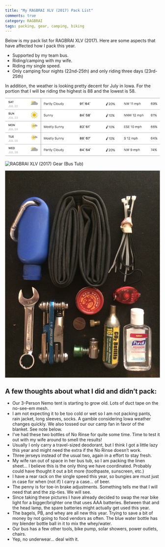 ```yaml
---
title: "My RAGBRAI XLV (2017) Pack List"
comments: true
category: RAGBRAI
tags: packing, gear, camping, biking
---
```

Below is my pack list for RAGBRAI XLV (2017). Here are some aspects that have affected how I pack this year.

- Supported by my team bus.
- Riding/camping with my wife.
- Riding my single speed.
- Only camping four nights (22nd-25th) and only riding three days (23rd-25th)

In addition, the weather is looking pretty decent for July in Iowa. For the portion that I will be riding the highest is 88 and the lowest is 58.

![RAGBRAI XLV (2017) Weather Forecast](/assets/images/2017-ragbrai-weather-forecast.png "Weather forecast for Emmetsburg, IA, July 22-26th via weather.com")

![RAGBRAI XLV (2017) Gear (Bus Tub)](/assets/images/IMG_0789.JPG "tent, sleeping bag, sleeping pad, cycling sandals, casual sandals, water bottle, collapsible waterbottle, queen linen sheet, no rinse (2) body wash, sunscreen, gloves, towel, bungies (2), team koozie, deodorant, allergy spray, toothbrush, mirror, headlamp, pain medicine, eye drops, ear plugs, cycling cap, clothes bag, jerseys (3), cycling shorts (2) helmet, button shirt, board shorts, wool tee, running shorts, misc bag, beard comb, toothpaste, spare batteries, chapstick, sunglasses, spork, gorp, food bag, clif bloks (3), clif bars (6), nuun (2), whey protein (3), mini peanut butter, wallet, charger, phone (not pictured), bagels (6) (not pictured), bug spray (not pictured)")

![RAGBRAI XLV (2017) Gear (Bike seat bag)](/assets/images/IMG_0787.JPG "mini sunscreen, spare tire, assorted zip-ties, mini 15mm wrench, bike multi tool, patch kit, penny, presta valve adapter, CO2 adapter, CO2 cartridge, hand sanitizer, mini rear bike light")

## A few thoughts about what I did and didn’t pack:
- Our 3-Person Nemo tent is starting to grow old. Lots of duct tape on the no-see-em mesh.
- I am not expecting it to be too cold or wet so I am not packing pants, rain jacket, long sleeves, socks. A gamble considering Iowa weather changes quickly. We also tossed our our camp fan in favor of the blanket. See note below.
- I’ve had these two bottles of No Rinse for quite some time. Time to test it out with my wife around to smell the results! 
- Usually I only carry a travel-sized deodorant, but I think I got a little lazy this year and might need the extra if the No Rinse doesn’t work.
- Three jerseys instead of the usual two, again in a effort to stay fresh.
- My wife ran out of space in her bus tub, so I am packing the linen sheet… I believe this is the only thing we have coordinated. Probably could have thought it out a bit more (toothpaste, sunscreen, etc.)
- I have a rear rack on the single speed this year, so bungies are must just in case for when (not if) I carry a case… of beer.
- The penny is for toe-in brake adjustments. Something tells me that I will need that and the zip-ties. We will see.
- Since taking these pictures I have already decided to swap the rear bike light for a bigger/brighter one that uses AAA batteries. Between that and the head lamp, the spare batteries might actually get used this year.
- The bagels, PB, and whey are all new this year. Trying to save a bit of money by not going to food vendors as often. The blue water bottle has my blender bottle ball in it to mix the whey/water.
- Our bus has a few other tools, bike pump, solar showers, power outlets, chairs.
- Yep, no underwear… deal with it.
